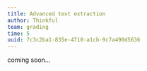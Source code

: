 ```yaml
---
title: Advanced text extraction
author: Thinkful
team: grading
time: 5
uuid: 7c3c2ba1-835e-4710-a1cb-9c7a490d5636
---
```


coming soon...
